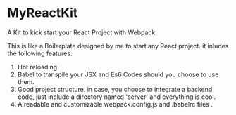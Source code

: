 # MyReactKit
A Kit to kick start your React Project with Webpack

This is like a Boilerplate designed by me to start any React project. it inludes the following features:
1. Hot reloading
2. Babel to transpile your JSX and Es6 Codes should you choose to use them.
3. Good project structure. in case, you choose to integrate a backend code, just include a directory named 'server' and everything is cool.
4. A readable and customizable webpack.config.js and .babelrc files .
